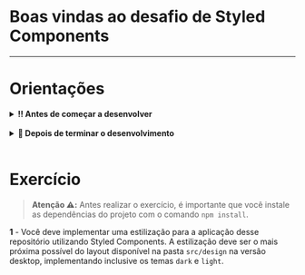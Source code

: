 # Boas vindas ao desafio de Styled Components

---

# Orientações

<details>
  <summary><strong>‼️ Antes de começar a desenvolver</strong></summary><br />

- Crie um fork desse projeto, para isso siga esse [tutorial de como realizar um fork](https://guides.github.com/activities/forking/).
  
  > **De olho na dica 👀:** Ao realizar o fork, o GitHub, por padrão, copia apenas a branch main. Caso queira realizar o fork copiando as demais branches, é necessário desmarcar a opção _copy the `main` branch only_.

  ![Main branch](images/fork.png)

- Após fazer o fork, clone o repositório criado para o seu computador.

- Rode o comando `npm install`.

</details>

<br />

<details>
  <summary><strong>🤝 Depois de terminar o desenvolvimento</strong></summary><br />

Após a solução dos exercícios, abra um PR no seu repositório forkado e, se quiser, mergeie para a `main`. Sinta-se à vontade!

> **Atenção ⚠️:** Ao criar o PR,  você irá se deparar com essa tela:

![PR do exercício](images/example-pr.png)

É necessário realizar uma mudança. Para isso, clique no _base repository_ como na imagem abaixo:

![Mudando a base do repositório](images/change-base.png)

Mude para o seu repositório. Seu nome estará na frente do nome dele, por exemplo: `antonio/TicTacToe`. Depois desse passo a página deve ficar assim:

![Após mudança](images/after-change.png)

Agora, basta criar o PULL REQUEST clicando no botão `Create Pull Request`.

</details>

<br />

# Exercício

> **Atenção ⚠️:** Antes realizar o exercício, é importante que você instale as dependências do projeto com o comando `npm install`.

**1** - Você deve implementar uma estilização para a aplicação desse repositório utilizando Styled Components. A estilização deve ser o mais próxima possível do layout disponível na pasta `src/design` na versão desktop, implementando inclusive os temas `dark` e `light`.
